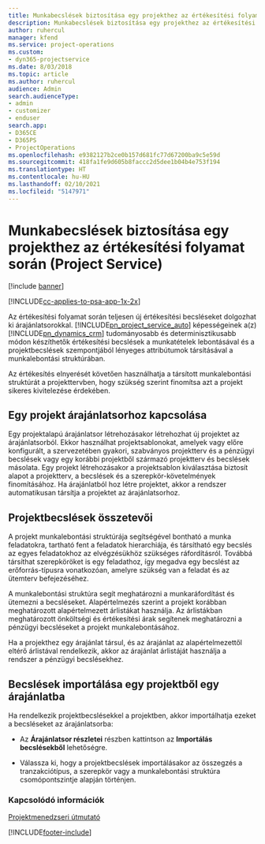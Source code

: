 ```yaml
---
title: Munkabecslések biztosítása egy projekthez az értékesítési folyamat során
description: Munkabecslések biztosítása egy projekthez az értékesítési folyamat során a Project Service szolgáltatásban
author: ruhercul
manager: kfend
ms.service: project-operations
ms.custom:
- dyn365-projectservice
ms.date: 8/03/2018
ms.topic: article
ms.author: ruhercul
audience: Admin
search.audienceType:
- admin
- customizer
- enduser
search.app:
- D365CE
- D365PS
- ProjectOperations
ms.openlocfilehash: e9382127b2ce0b157d681fc77d67200ba9c5e59d
ms.sourcegitcommit: 418fa1fe9d605b8faccc2d5dee1b04b4e753f194
ms.translationtype: HT
ms.contentlocale: hu-HU
ms.lasthandoff: 02/10/2021
ms.locfileid: "5147971"
---
```

# <a name="provide-work-estimates-for-a-project-during-the-sales-process-project-service"></a>Munkabecslések biztosítása egy projekthez az értékesítési folyamat során (Project Service)

[!include [banner](../includes/psa-now-project-operations.md)]

[!INCLUDE[cc-applies-to-psa-app-1x-2x](../includes/cc-applies-to-psa-app-1x-2x.md)]

Az értékesítési folyamat során teljesen új értékesítési becsléseket dolgozhat ki árajánlatsorokkal. [!INCLUDE[pn_project_service_auto](../includes/pn-project-service-auto.md)] képességeinek a(z) [!INCLUDE[pn_dynamics_crm](../includes/pn-dynamics-crm.md)] tudományosabb és determinisztikusabb módon készíthetők értékesítési becslések a munkatételek lebontásával és a projektbecslések szempontjából lényeges attribútumok társításával a munkalebontási struktúrában.  
  
 Az értékesítés elnyerését követően használhatja a társított munkalebontási struktúrát a projekttervben, hogy szükség szerint finomítsa azt a projekt sikeres kivitelezése érdekében.  
  
## <a name="link-a-project-to-a-quote-line"></a>Egy projekt árajánlatsorhoz kapcsolása  
 Egy projektalapú árajánlatsor létrehozásakor létrehozhat új projektet az árajánlatsorból. Ekkor használhat projektsablonokat, amelyek vagy előre konfigurált, a szervezetében gyakori, szabványos projektterv és a pénzügyi becslések vagy egy korábbi projektből származó projektterv és becslések másolata. Egy projekt létrehozásakor a projektsablon kiválasztása biztosít alapot a projektterv, a becslések és a szerepkör-követelmények finomításához. Ha árajánlatból hoz létre projektet, akkor a rendszer automatikusan társítja a projektet az árajánlatsorhoz.  
  
## <a name="project-estimate-components"></a>Projektbecslések összetevői  
 A projekt munkalebontási struktúrája segítségével bontható a munka feladatokra, tartható fent a feladatok hierarchiája, és társítható egy becslés az egyes feladatokhoz az elvégzésükhöz szükséges ráfordításról. Továbbá társíthat szerepköröket is egy feladathoz, így megadva egy becslést az erőforrás-típusra vonatkozóan, amelyre szükség van a feladat és az ütemterv befejezéséhez.  
  
 A munkalebontási struktúra segít meghatározni a munkaráfordítást és ütemezni a becsléseket. Alapértelmezés szerint a projekt korábban meghatározott alapértelmezett árlistákat használja. Az árlistákban meghatározott önköltségi és értékesítési árak segítenek meghatározni a pénzügyi becsléseket a projekt munkalebontásához.  
  
 Ha a projekthez egy árajánlat társul, és az árajánlat az alapértelmezettől eltérő árlistával rendelkezik, akkor az árajánlat árlistáját használja a rendszer a pénzügyi becslésekhez.  
  
## <a name="import-estimates-from-a-project-into-a-quote"></a>Becslések importálása egy projektből egy árajánlatba  
 Ha rendelkezik projektbecslésekkel a projektben, akkor importálhatja ezeket a becsléseket az árajánlatsorba:  
  
-   Az **Árajánlatsor részletei** részben kattintson az **Importálás becslésekből** lehetőségre. 

-   Válassza ki, hogy a projektbecslések importálásakor az összegzés a tranzakciótípus, a szerepkör vagy a munkalebontási struktúra csomópontszintje alapján történjen.  
  
### <a name="see-also"></a>Kapcsolódó információk  
 [Projektmenedzseri útmutató](../psa/project-manager-guide.md)


[!INCLUDE[footer-include](../includes/footer-banner.md)]